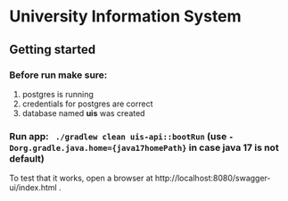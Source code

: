 # University Information System


## Getting started
### Before run make sure:
1. postgres is running
2. credentials for postgres are correct
3. database named **uis** was created

### Run app: `` ./gradlew clean uis-api::bootRun`` (use `-Dorg.gradle.java.home={java17homePath}` in case java 17 is not default)

To test that it works, open a browser at http://localhost:8080/swagger-ui/index.html .